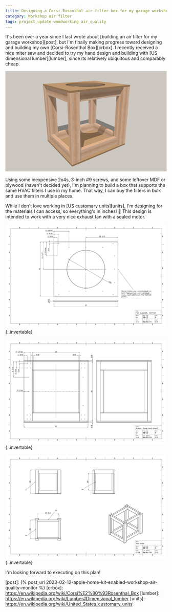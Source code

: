 ```yaml
---
title: Designing a Corsi-Rosenthal air filter box for my garage workshop
category: Workshop air filter
tags: project_update woodworking air_quality
---
```


It's been over a year since I last wrote about [building an air filter for my garage workshop][post], but I'm finally making progress toward designing and building my own [Corsi–Rosenthal Box][crbox]. I recently received a nice miter saw and decided to try my hand design and building with [US dimensional lumber][lumber], since its relatively ubiquitous and comparably cheap.

![Rendering of workshop air filter showing just the nearly-cubic wooden frame](/assets/workshop-air-filter/design-rendering.jpg)

Using some inexpensive 2x4s, 3-inch #9 screws, and some leftover MDF or plywood (haven't decided yet), I'm planning to build a box that supports the same HVAC filters I use in my home. That way, I can buy the filters in bulk and use them in multiple places.

While I don't love working in [US customary units][units], I'm designing for the materials I can access, so everything's in inches! 🥴 This design is intended to work with a very nice exhaust fan with a sealed motor.

![Technical drawing of top plate with a 16-inch hole for the fan and markings for screw placement](/assets/workshop-air-filter/design-top.png){:.invertable}

![Technical drawing of the sides showing the arrangement of the 2x4 blocks and markings for screw placement](/assets/workshop-air-filter/design-sides.png){:.invertable}

![Technical drawing of multiple views of the assembly with indications of the four unique lengths of 2x4 blocks needed](/assets/workshop-air-filter/design-cuts.png){:.invertable}

I'm looking forward to executing on this plan!

[post]: {% post_url 2023-02-12-apple-home-kit-enabled-workshop-air-quality-monitor %}
[crbox]: https://en.wikipedia.org/wiki/Corsi%E2%80%93Rosenthal_Box
[lumber]: https://en.wikipedia.org/wiki/Lumber#Dimensional_lumber
[units]: https://en.wikipedia.org/wiki/United_States_customary_units
